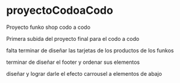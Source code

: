 # proyectoCodoaCodo
Proyecto funko shop codo a codo


Primera subida del proyecto final para el codo a codo

falta terminar de diseñar las tarjetas de los productos de los funkos

terminar de diseñar el footer y ordenar sus elementos

diseñar y lograr darle el efecto carrousel a elementos de abajo
